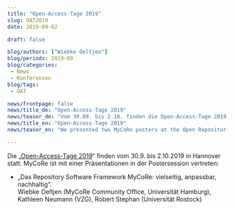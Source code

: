 ```yaml
---
title: "Open-Access-Tage 2019"
slug: OAT2019
date: 2019-09-02

draft: false

blog/authors: ["Wiebke Oeltjen"]
blog/periods: 2019-09
blog/categories:
 - News
 - Konferenzen
blog/tags:
 - OAT

news/frontpage: false
news/title_de: "Open-Access-Tage 2019"
news/teaser_de: "Vom 30.09. bis 2.10. finden die Open-Access-Tage 2019 in Hannover statt. MyCoRe ist dabei."
news/title_en: "Open-Access-Tage 2019"
news/teaser_en: "We presented two MyCoRe posters at the Open Repositories conference June 2019 in Hamburg."

---
```


Die „[Open-Access-Tage 2019](https://open-access.net/community/open-access-tage/open-access-tage-2019)“ finden vom 30.9. bis 2.10.2019 in Hannover statt.
MyCoRe ist mit einer Präsentationen in der Postersession vertreten:

 * „Das Repository Software Framework MyCoRe: vielseitig, anpassbar, nachhaltig“. <br />
   Wiebke Oeltjen (MyCoRe Community Office, Universität Hamburg), Kathleen Neumann (VZG), Robert Stephan (Universität Rostock)
<!--more-->
